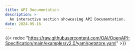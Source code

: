 ```yaml
---
title: API Documentation
description: >
  An interactive section showcasing API Documentation.
date: 2024-05-16
---
```


{{< redoc "https://raw.githubusercontent.com/OAI/OpenAPI-Specification/main/examples/v2.0/yaml/petstore.yaml" >}}
